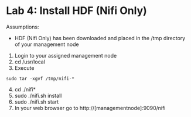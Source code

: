 # Lab 4: Install HDF (Nifi Only)

Assumptions:

- HDF (Nifi Only) has been downloaded and placed in the /tmp directory of your management node

1. Login to your assigned management node
2. cd /usr/local
3. Execute
```
sudo tar -xgvf /tmp/nifi-*
```
4. cd ./nifi*
5. sudo ./nifi.sh install
6. sudo ./nifi.sh start
7. In your web browser go to http://[managementnode]:9090/nifi


